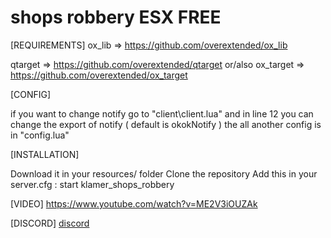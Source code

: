 # shops robbery ESX FREE
[REQUIREMENTS]
ox_lib => https://github.com/overextended/ox_lib

qtarget => https://github.com/overextended/qtarget
or/also
ox_target => https://github.com/overextended/ox_target


[CONFIG]

if you want to change notify go to "client\client.lua" and in line 12 you can change the export of notify ( default is okokNotify )
the all another config is in "config.lua"

[INSTALLATION]

Download it in your resources/ folder
Clone the repository
Add this in your server.cfg :
start klamer_shops_robbery

[VIDEO]
https://www.youtube.com/watch?v=ME2V3iOUZAk

[DISCORD]
[discord](https://discord.gg/J8SyUWtXfX)
